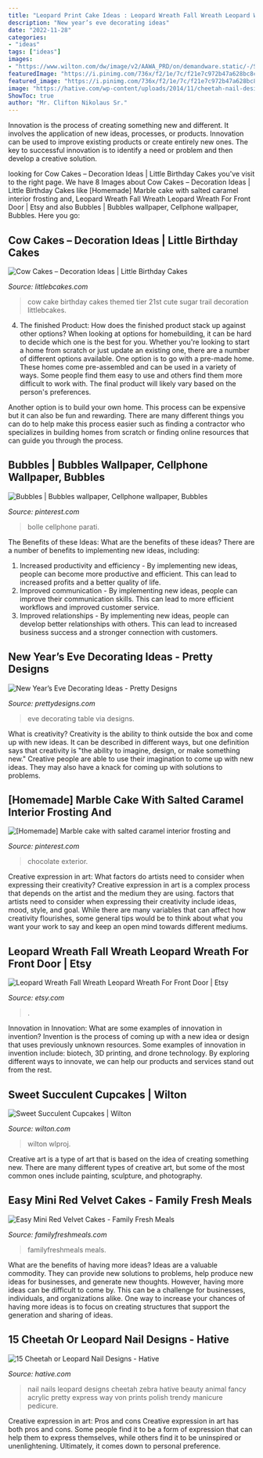 ```yaml
---
title: "Leopard Print Cake Ideas : Leopard Wreath Fall Wreath Leopard Wreath For Front Door"
description: "New year’s eve decorating ideas"
date: "2022-11-28"
categories:
- "ideas"
tags: ["ideas"]
images:
- "https://www.wilton.com/dw/image/v2/AAWA_PRD/on/demandware.static/-/Sites-wilton-project-master/default/dw0d2b80f0/images/project/WLPROJ-9307/SuTaHa_46616-19.jpg?sw=1440&amp;sh=750&amp;sm=fit"
featuredImage: "https://i.pinimg.com/736x/f2/1e/7c/f21e7c972b47a628bc8c72421d4611d7.jpg"
featured_image: "https://i.pinimg.com/736x/f2/1e/7c/f21e7c972b47a628bc8c72421d4611d7.jpg"
image: "https://hative.com/wp-content/uploads/2014/11/cheetah-nail-designs/13-cheetah-leopard-nail-designs.jpg"
ShowToc: true
author: "Mr. Clifton Nikolaus Sr."
---
```



Innovation is the process of creating something new and different. It involves the application of new ideas, processes, or products. Innovation can be used to improve existing products or create entirely new ones. The key to successful innovation is to identify a need or problem and then develop a creative solution.

	

		
looking for Cow Cakes – Decoration Ideas | Little Birthday Cakes you've visit to the right page. We have 8 Images about Cow Cakes – Decoration Ideas | Little Birthday Cakes like [Homemade] Marble cake with salted caramel interior frosting and, Leopard Wreath Fall Wreath Leopard Wreath For Front Door | Etsy and also Bubbles | Bubbles wallpaper, Cellphone wallpaper, Bubbles. Here you go:
		
    
## Cow Cakes – Decoration Ideas | Little Birthday Cakes

<img loading=lazy src="http://www.littlebcakes.com/wp-content/uploads/2014/01/Cow-Cakes-Photos.jpg" onerror="this.onerror=null;this.src='https://tse2.mm.bing.net/th?id=OIP.XP3nejZ-5PEoSYK0Kmbs-gHaLI&amp;pid=15.1';" alt="Cow Cakes – Decoration Ideas | Little Birthday Cakes">

_Source: littlebcakes.com_

>cow cake birthday cakes themed tier 21st cute sugar trail decoration littlebcakes. 

	

4. The finished Product: How does the finished product stack up against other options?
When looking at options for homebuilding, it can be hard to decide which one is the best for you. Whether you're looking to start a home from scratch or just update an existing one, there are a number of different options available. 
One option is to go with a pre-made home. These homes come pre-assembled and can be used in a variety of ways. Some people find them easy to use and others find them more difficult to work with. The final product will likely vary based on the person's preferences. 

Another option is to build your own home. This process can be expensive but it can also be fun and rewarding. There are many different things you can do to help make this process easier such as finding a contractor who specializes in building homes from scratch or finding online resources that can guide you through the process.

    
## Bubbles | Bubbles Wallpaper, Cellphone Wallpaper, Bubbles

<img loading=lazy src="https://i.pinimg.com/736x/f2/1e/7c/f21e7c972b47a628bc8c72421d4611d7.jpg" onerror="this.onerror=null;this.src='https://tse4.mm.bing.net/th?id=OIP.W864Cl5OpeyUqozrJTkBUQHaNK&amp;pid=15.1';" alt="Bubbles | Bubbles wallpaper, Cellphone wallpaper, Bubbles">

_Source: pinterest.com_

>bolle cellphone parati. 

	

The Benefits of these Ideas: What are the benefits of these ideas?
There are a number of benefits to implementing new ideas, including: 
1. Increased productivity and efficiency - By implementing new ideas, people can become more productive and efficient. This can lead to increased profits and a better quality of life. 
2. Improved communication - By implementing new ideas, people can improve their communication skills. This can lead to more efficient workflows and improved customer service. 
3. Improved relationships - By implementing new ideas, people can develop better relationships with others. This can lead to increased business success and a stronger connection with customers.

    
## New Year’s Eve Decorating Ideas - Pretty Designs

<img loading=lazy src="https://www.prettydesigns.com/wp-content/uploads/2014/12/New-Year-Eve-Table.jpg" onerror="this.onerror=null;this.src='https://tse2.mm.bing.net/th?id=OIP.sdU3deWNeWCc_uMYRI6k1QHaK7&amp;pid=15.1';" alt="New Year’s Eve Decorating Ideas - Pretty Designs">

_Source: prettydesigns.com_

>eve decorating table via designs. 

	

What is creativity?
Creativity is the ability to think outside the box and come up with new ideas. It can be described in different ways, but one definition says that creativity is "the ability to imagine, design, or make something new." Creative people are able to use their imagination to come up with new ideas. They may also have a knack for coming up with solutions to problems.

    
## [Homemade] Marble Cake With Salted Caramel Interior Frosting And

<img loading=lazy src="https://i.pinimg.com/736x/cc/b0/2d/ccb02dd6e56d3a620ab6a1f94630523e--exterior-marble-cake.jpg" onerror="this.onerror=null;this.src='https://tse3.mm.bing.net/th?id=OIP.FMMTXE4pOrdUK5X9XW7tQwHaNK&amp;pid=15.1';" alt="[Homemade] Marble cake with salted caramel interior frosting and">

_Source: pinterest.com_

>chocolate exterior. 

	

Creative expression in art: What factors do artists need to consider when expressing their creativity?
Creative expression in art is a complex process that depends on the artist and the medium they are using. factors that artists need to consider when expressing their creativity include ideas, mood, style, and goal. While there are many variables that can affect how creativity flourishes, some general tips would be to think about what you want your work to say and keep an open mind towards different mediums.

    
## Leopard Wreath Fall Wreath Leopard Wreath For Front Door | Etsy

<img loading=lazy src="https://i.etsystatic.com/18056301/r/il/39b88c/1980314746/il_794xN.1980314746_k9l9.jpg" onerror="this.onerror=null;this.src='https://tse1.mm.bing.net/th?id=OIP.39OevGvY1f3HuLzv_pFzDwHaJ4&amp;pid=15.1';" alt="Leopard Wreath Fall Wreath Leopard Wreath For Front Door | Etsy">

_Source: etsy.com_

>. 

	

Innovation in Innovation: What are some examples of innovation in invention?
Invention is the process of coming up with a new idea or design that uses previously unknown resources. Some examples of innovation in invention include: biotech, 3D printing, and drone technology. By exploring different ways to innovate, we can help our products and services stand out from the rest.

    
## Sweet Succulent Cupcakes | Wilton

<img loading=lazy src="https://www.wilton.com/dw/image/v2/AAWA_PRD/on/demandware.static/-/Sites-wilton-project-master/default/dw0d2b80f0/images/project/WLPROJ-9307/SuTaHa_46616-19.jpg?sw=1440&amp;sh=750&amp;sm=fit" onerror="this.onerror=null;this.src='https://tse1.mm.bing.net/th?id=OIP.rDDowVeCzT5If4ROgKA2aQHaHa&amp;pid=15.1';" alt="Sweet Succulent Cupcakes | Wilton">

_Source: wilton.com_

>wilton wlproj. 

	

Creative art is a type of art that is based on the idea of creating something new. There are many different types of creative art, but some of the most common ones include painting, sculpture, and photography.

    
## Easy Mini Red Velvet Cakes - Family Fresh Meals

<img loading=lazy src="https://www.familyfreshmeals.com/wp-content/uploads/2016/02/Easy-Mini-Red-Velvet-Cakes-FamilyFreshMeals.com--681x1024.png" onerror="this.onerror=null;this.src='https://tse1.mm.bing.net/th?id=OIP.Ii1rqvLgLb-E0Ebu6HQh3wHaLI&amp;pid=15.1';" alt="Easy Mini Red Velvet Cakes - Family Fresh Meals">

_Source: familyfreshmeals.com_

>familyfreshmeals meals. 

	

What are the benefits of having more ideas?
Ideas are a valuable commodity. They can provide new solutions to problems, help produce new ideas for businesses, and generate new thoughts. However, having more ideas can be difficult to come by. This can be a challenge for businesses, individuals, and organizations alike. One way to increase your chances of having more ideas is to focus on creating structures that support the generation and sharing of ideas.

    
## 15 Cheetah Or Leopard Nail Designs - Hative

<img loading=lazy src="https://hative.com/wp-content/uploads/2014/11/cheetah-nail-designs/13-cheetah-leopard-nail-designs.jpg" onerror="this.onerror=null;this.src='https://tse4.mm.bing.net/th?id=OIP.Qc2SOtCml_CzYraGol8ayAHaNg&amp;pid=15.1';" alt="15 Cheetah or Leopard Nail Designs - Hative">

_Source: hative.com_

>nail nails leopard designs cheetah zebra hative beauty animal fancy acrylic pretty express way von prints polish trendy manicure pedicure. 

	

Creative expression in art: Pros and cons
Creative expression in art has both pros and cons. Some people find it to be a form of expression that can help them to express themselves, while others find it to be uninspired or unenlightening. Ultimately, it comes down to personal preference.

